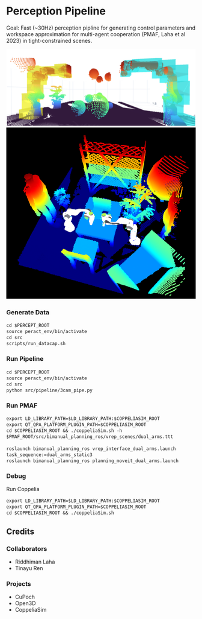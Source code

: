 # Perception Pipeline

Goal: Fast (~30Hz) perception pipline for generating control parameters and workspace approximation for multi-agent cooperation (PMAF, Laha et al 2023) in tight-constrained scenes. 



![alt text](imgs/pc_bb.png)
![alt text](imgs/new_pc.png)
<!-- ![alt text](imgs/peract_banner.png) -->



### Generate Data
```
cd $PERCEPT_ROOT
source peract_env/bin/activate
cd src
scripts/run_datacap.sh
```

### Run Pipeline
```
cd $PERCEPT_ROOT
source peract_env/bin/activate
cd src
python src/pipeline/3cam_pipe.py
```


### Run PMAF
```
export LD_LIBRARY_PATH=$LD_LIBRARY_PATH:$COPPELIASIM_ROOT
export QT_QPA_PLATFORM_PLUGIN_PATH=$COPPELIASIM_ROOT
cd $COPPELIASIM_ROOT && ./coppeliaSim.sh -h $PMAF_ROOT/src/bimanual_planning_ros/vrep_scenes/dual_arms.ttt

roslaunch bimanual_planning_ros vrep_interface_dual_arms.launch task_sequence:=dual_arms_static3
roslaunch bimanual_planning_ros planning_moveit_dual_arms.launch
```

### Debug
Run Coppelia
```
export LD_LIBRARY_PATH=$LD_LIBRARY_PATH:$COPPELIASIM_ROOT
export QT_QPA_PLATFORM_PLUGIN_PATH=$COPPELIASIM_ROOT
cd $COPPELIASIM_ROOT && ./coppeliaSim.sh
```


## Credits

### Collaborators
- Riddhiman Laha
- Tinayu Ren

### Projects
- CuPoch
- Open3D
- CoppeliaSim

